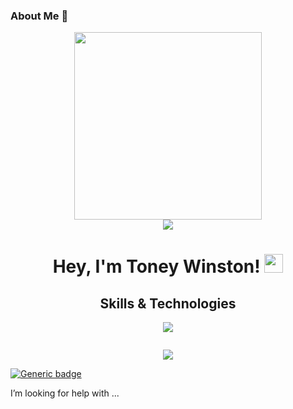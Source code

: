 ### About Me 👋

<!--
**Gazdalman/gazdalman** is a ✨ _special_ ✨ repository because its `README.md` (this file) appears on your GitHub profile.

Here are some ideas to get you started:

- 🔭 I’m currently working on ...
- 🌱 I’m currently learning ...
- 👯 I’m looking to collaborate on ...
- 🤔 I’m looking for help with ...
- 💬 Ask me about ...
- 📫 How to reach me: ...
- 😄 Pronouns: ...
- ⚡ Fun fact: ...
-->
<div id="header" align="center">
  <img src="https://c.tenor.com/o-wNCEq_6f0AAAAd/tenor.gif" width="300"/>
</div>
<div id="badges" align="center">
  <a href="https://www.linkedin.com/in/primpraow-m-653708227/">
    <img src="https://img.shields.io/badge/linkedin-%230077B5.svg?style=for-the-badge&logo=linkedin&logoColor=white"/>
  </a>
</div>

<h1 align="center">
  Hey, I'm Toney Winston!
  <img src="https://media.giphy.com/media/hvRJCLFzcasrR4ia7z/giphy.gif" width="30px"/>
</h1>

<div id="skills">
  <h2 align="center">Skills & Technologies</h2>
  <p align="center">
  <a href="https://skillicons.dev">
    <img src="https://skillicons.dev/icons?i=html,css,js,nodejs,py,express,react,redux,flask,sequelize,git,aws,figma,ps,ai,&perline=5" />
  </a>
</p>
  
</div>
<div id="views" align="center">
    <img src="https://komarev.com/ghpvc/?username=gazdalman&style=flat-square&color=red" alt=""/>
</div>

<p align="center">
  <a href="https://skillicons.dev">
    <img src="https://skillicons.dev/icons?i=python,javascript,react,redux,flask,express,html,css,sequelize,git,aws,sqlalchemy" />
  </a>
</p>

[![Generic badge](https://img.shields.io/badge/this-that-red.svg)](https://shields.io/)



 I’m looking for help with ...

